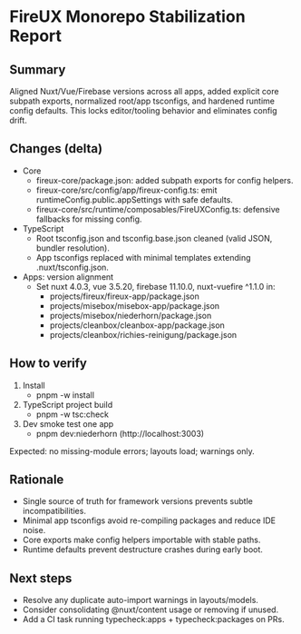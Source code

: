 # FireUX Monorepo Stabilization Report

## Summary

Aligned Nuxt/Vue/Firebase versions across all apps, added explicit core subpath exports, normalized root/app tsconfigs, and hardened runtime config defaults. This locks editor/tooling behavior and eliminates config drift.

## Changes (delta)

- Core
  - fireux-core/package.json: added subpath exports for config helpers.
  - fireux-core/src/config/app/fireux-config.ts: emit runtimeConfig.public.appSettings with safe defaults.
  - fireux-core/src/runtime/composables/FireUXConfig.ts: defensive fallbacks for missing config.
- TypeScript
  - Root tsconfig.json and tsconfig.base.json cleaned (valid JSON, bundler resolution).
  - App tsconfigs replaced with minimal templates extending .nuxt/tsconfig.json.
- Apps: version alignment
  - Set nuxt 4.0.3, vue 3.5.20, firebase 11.10.0, nuxt-vuefire ^1.1.0 in:
    - projects/fireux/fireux-app/package.json
    - projects/misebox/misebox-app/package.json
    - projects/misebox/niederhorn/package.json
    - projects/cleanbox/cleanbox-app/package.json
    - projects/cleanbox/richies-reinigung/package.json

## How to verify

1. Install
   - pnpm -w install
2. TypeScript project build
   - pnpm -w tsc:check
3. Dev smoke test one app
   - pnpm dev:niederhorn (http://localhost:3003)

Expected: no missing-module errors; layouts load; warnings only.

## Rationale

- Single source of truth for framework versions prevents subtle incompatibilities.
- Minimal app tsconfigs avoid re-compiling packages and reduce IDE noise.
- Core exports make config helpers importable with stable paths.
- Runtime defaults prevent destructure crashes during early boot.

## Next steps

- Resolve any duplicate auto-import warnings in layouts/models.
- Consider consolidating @nuxt/content usage or removing if unused.
- Add a CI task running typecheck:apps + typecheck:packages on PRs.
